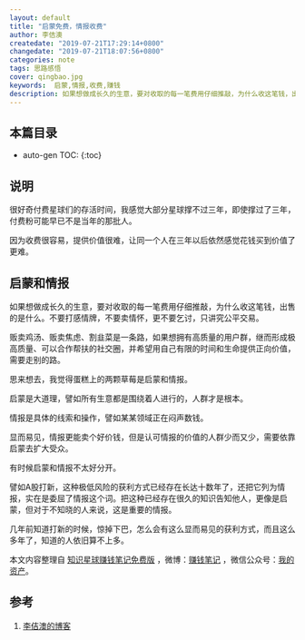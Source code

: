 ```yaml
---
layout: default
title: "启蒙免费，情报收费"
author: 李佶澳
createdate: "2019-07-21T17:29:14+0800"
changedate: "2019-07-21T18:07:56+0800"
categories: note
tags: 思路感悟
cover: qingbao.jpg
keywords:  启蒙,情报,收费,赚钱
description: 如果想做成长久的生意，要对收取的每一笔费用仔细推敲，为什么收这笔钱，出售的是什么。不要打感情牌，不要卖情怀，更不要乞讨，只讲究公平交易
---
```


## 本篇目录

* auto-gen TOC:
{:toc}

## 说明

很好奇付费星球们的存活时间，我感觉大部分星球撑不过三年，即使撑过了三年，付费粉可能早已不是当年的那批人。

因为收费很容易，提供价值很难，让同一个人在三年以后依然感觉花钱买到价值了更难。

## 启蒙和情报

如果想做成长久的生意，要对收取的每一笔费用仔细推敲，为什么收这笔钱，出售的是什么。不要打感情牌，不要卖情怀，更不要乞讨，只讲究公平交易。

贩卖鸡汤、贩卖焦虑、割韭菜是一条路，如果想拥有高质量的用户群，继而形成极高质量、可以合作帮扶的社交圈，并希望用自己有限的时间和生命提供正向价值，需要走别的路。

思来想去，我觉得蛋糕上的两颗草莓是启蒙和情报。

启蒙是大道理，譬如所有生意都是围绕着人进行的，人群才是根本。

情报是具体的线索和操作，譬如某某领域正在闷声数钱。

显而易见，情报更能卖个好价钱，但是认可情报的价值的人群少而又少，需要依靠启蒙去扩大受众。

有时候启蒙和情报不太好分开。

譬如A股打新，这种极低风险的获利方式已经存在长达十数年了，还把它列为情报，实在是委屈了情报这个词。把这种已经存在很久的知识告知他人，更像是启蒙，但对于不知晓的人来说，这是重要的情报。

几年前知道打新的时候，惊掉下巴，怎么会有这么显而易见的获利方式，而且这么多年了，知道的人依旧算不上多。

本文内容整理自 [知识星球赚钱笔记免费版](https://t.zsxq.com/Yr7q3Vv) ，微博：[赚钱笔记](https://weibo.com/6876203019/profile?rightmod=1&wvr=6&mod=personinfo&is_all=1) ，微信公众号：[我的资产](https://www.lijiaocn.com/img/invest.jpg)。

## 参考

1. [李佶澳的博客][1]

[1]: https://www.lijiaocn.com "李佶澳的博客"


